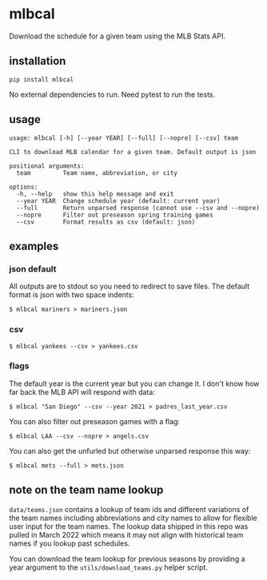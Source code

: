 # mlbcal

Download the schedule for a given team using the MLB Stats API.

## installation

`pip install mlbcal`

No external dependencies to run. Need pytest to run the tests.

## usage

```
usage: mlbcal [-h] [--year YEAR] [--full] [--nopre] [--csv] team

CLI to download MLB calendar for a given team. Default output is json

positional arguments:
  team         Team name, abbreviation, or city

options:
  -h, --help   show this help message and exit
  --year YEAR  Change schedule year (default: current year)
  --full       Return unparsed response (cannot use --csv and --nopre)
  --nopre      Filter out preseason spring training games
  --csv        Format results as csv (default: json)
```

## examples

### json default

All outputs are to stdout so you need to redirect to save files. The default format is json with two space indents:

`$ mlbcal mariners > mariners.json`

### csv

`$ mlbcal yankees --csv > yankees.csv`

### flags

The default year is the current year but you can change it. I don't know how far back the MLB API will respond with data:

`$ mlbcal "San Diego" --csv --year 2021 > padres_last_year.csv`

You can also filter out preseason games with a flag:

`$ mlbcal LAA --csv --nopre > angels.csv`

You can also get the unfurled but otherwise unparsed response this way:

`$ mlbcal mets --full > mets.json`

## note on the team name lookup

`data/teams.json` contains a lookup of team ids and different variations of the team names including abbreviations and city names to allow for flexible user input for the team names. The lookup data shipped in this repo was pulled in March 2022 which means it may not align with historical team names if you lookup past schedules.

You can download the team lookup for previous seasons by providing a year argument to the `utils/download_teams.py` helper script.
